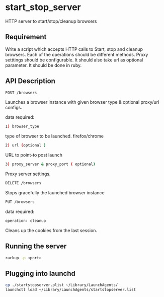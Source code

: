 # start_stop_server
HTTP server to start/stop/cleanup browsers

## Requirement

Write a script which accepts HTTP calls to Start, stop and cleanup browsers. Each of the operations should be different methods. Proxy setttings should be configurable. It should also take url as optional parameter. It should be done in ruby.


## API Description

```bash
POST /browsers
```
Launches a browser instance with given browser type & optional proxy/url configs.

data required:
```bash
1) browser_type
```
type of browser to be launched. firefox/chrome
```bash
2) url (optional )
```
URL to point-to post launch
```bash
3) proxy_server & proxy_port ( optional)
```
Proxy server settings.

```bash
DELETE /browsers
```

Stops gracefully the launched browser instance


```bash
PUT /browsers
```
data required:

```bash
operation: cleanup
```

Cleans up the cookies from the last session.

## Running the server

```bash
rackup -p <port>
```
## Plugging into launchd

```bash
cp ./startstopserver.plist ~/Library/LaunchAgents/
launchctl load ~/Library/LaunchAgents/startstopserver.list
```
